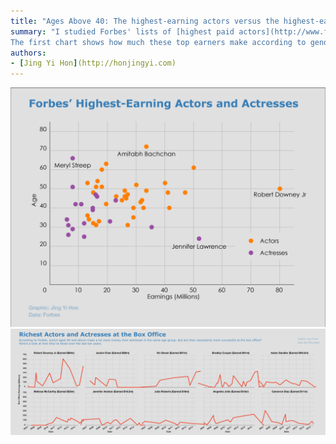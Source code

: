 ```yaml
---
title: "Ages Above 40: The highest-earning actors versus the highest-earning actresses"
summary: "I studied Forbes' lists of [highest paid actors](http://www.forbes.com/forbes/welcome/) and [highest paid actresses](http://www.forbes.com/pictures/fimi45gfmkm/the-worlds-highest-paid/#5e9fb7931a2e), to see how many older artistes there are on each list. As it turns out, the top five highest paid men are all above the age of 40. (In fact, the top 13 male earners are above the age of 40.) Compare these results with the women's list. The highest earning woman above the age of 40 is Melissa McCarthy in third place, behind Jennifer Lawrence and Scarlett Johansson. The combined income of the top five earning women above the age of 40 made a paltry $81.5m, compared with the men's $259.5m.  
The first chart shows how much these top earners make according to gender, age and income, while the second compares the box office earnings and results of the top five earning actors and actresses above the age of 40."
authors:
- [Jing Yi Hon](http://honjingyi.com)
---
```


![rich_actors](movie_stars_distribution_illustrators.png)
![rich_actors_at_the_box_office](ten_actors_illustrator.png)
